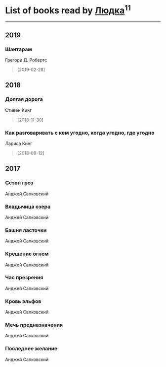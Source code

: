 # List of books read by [Людка](http://vk.com/id111038749)<sup>11</sup>
---

## 2019

### Шантарам
Грегори Д. Робертс
> [2019-02-28] 



## 2018

### Долгая дорога
Стивен Кинг
> [2018-11-30] 


### Как разговаривать с кем угодно, когда угодно, где угодно
Лариса Кинг
> [2018-09-12] 



## 2017

### Сезон гроз
Анджей Сапковский


### Владычица озера
Анджей Сапковский


### Башня ласточки
Анджей Сапковский


### Крещение огнем
Анджей Сапковский


### Час презрения
Анджей Сапковский


### Кровь эльфов
Анджей Сапковский


### Мечь предназначения
Анджей Сапковский


### Последнее желание
Анджей Сапковский




